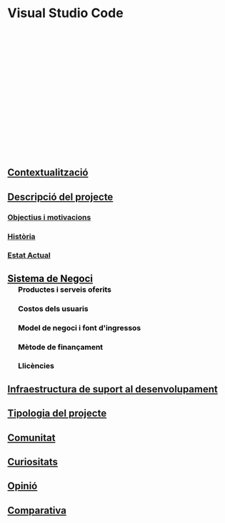 <!-- TITLE: Visual Studio Code -->
<!-- SUBTITLE: Code editing. Redefined. Free. Open source. Runs everywhere. -->

# Visual Studio Code

<div style="
	background-image: url(https://i.ytimg.com/vi/anvYeA1pWlk/maxresdefault.jpg); 
	height: 20em; 
	background-attachment: fixed;
	background-position: top;
  background-repeat: no-repeat;
	background-size: contain">
</div>

<a href="https://wiki-js-epl.herokuapp.com/visual-studio-code/contextualitzacio">
	<h2 style="pointer-events: auto;
		 cursor: pointer; text-decoration:none;">Contextualització</h2>
	</div>
</a>

<a href="https://wiki-js-epl.herokuapp.com/visual-studio-code/contextualitzacio/descripcio-projecte">
	<h2 style="pointer-events: auto;
		 cursor: pointer; text-decoration:none;">Descripció del projecte</h2>
	</div>
</a>

<a href="https://wiki-js-epl.herokuapp.com/visual-studio-code/contextualitzacio/obj-mot">
	<h3 style="pointer-events: auto;
		 cursor: pointer; text-decoration:none;">Objectius i motivacions</h3>
	</div>
</a>

<a href="https://wiki-js-epl.herokuapp.com/visual-studio-code/contextualitzacio/historia">
	<h3 style="pointer-events: auto;
		 cursor: pointer; text-decoration:none;">Història</h3>
	</div>
</a>

<a href="https://wiki-js-epl.herokuapp.com/visual-studio-code/contextualitzacio/estat-actual">
	<h3 style="pointer-events: auto;
		 cursor: pointer; text-decoration:none;">Estat Actual</h3>
	</div>
</a>

<div> <!-- Titol -->
	<a href="https://wiki-js-epl.herokuapp.com/flutter/sistema-negoci" ><h2 style="pointer-events: auto; cursor: pointer; text-decoration : none; color : #000000;"> Sistema de Negoci</h2></a>
	<div>
		<ul style="margin-top: -1.5em !important"> <!-- sub Titols -->
			<a href="https://wiki-js-epl.herokuapp.com/flutter/sistema-negoci/productes-serveis" 
					 style="pointer-events: auto; cursor: pointer; text-decoration : none; color : #000000;">
				 <h3> Productes i serveis oferits</h3>
			</a>
			<a href="https://wiki-js-epl.herokuapp.com/flutter/sistema-negoci/costos-usuaris" 
		 style="pointer-events: auto; cursor: pointer; text-decoration : none; color : #000000;">
			 <h3> Costos dels usuaris</h3>
			</a>
			<a href="https://wiki-js-epl.herokuapp.com/flutter/sistema-negoci/negoci-ingressos" 
		 style="pointer-events: auto; cursor: pointer; text-decoration : none; color : #000000;">
			 <h3> Model de negoci i font d'ingressos</h3>
			</a>
			<a href="https://wiki-js-epl.herokuapp.com/flutter/sistema-negoci/metode-financament" 
		 style="pointer-events: auto; cursor: pointer; text-decoration : none; color : #000000;">
			 <h3> Mètode de finançament</h3>
			</a>
			</a>
			<a href="https://wiki-js-epl.herokuapp.com/flutter/sistema-negoci/llicencia" 
		 style="pointer-events: auto; cursor: pointer; text-decoration : none; color : #000000;">
			 <h3> Llicències</h3>
			</a>
		</ul>
	</div>
</div>


<a href="https://wiki-js-epl.herokuapp.com/visual-studio-code/infraestruc-dev">
	<h2 style="pointer-events: auto;
		 cursor: pointer; text-decoration:none;">Infraestructura de suport al desenvolupament</h2>
	</div>
</a>

<a href="https://wiki-js-epl.herokuapp.com/visual-studio-code/tipo-proj">
	<h2 style="pointer-events: auto;
		 cursor: pointer; text-decoration:none;">Tipologia del projecte</h2>
	</div>
</a>

<a href="https://wiki-js-epl.herokuapp.com/visual-studio-code/comunitat">
	<h2 style="pointer-events: auto;
		 cursor: pointer; text-decoration:none;">Comunitat</h2>
	</div>
</a>

<a href="https://wiki-js-epl.herokuapp.com/visual-studio-code/curiositats">
	<h2 style="pointer-events: auto;
		 cursor: pointer; text-decoration:none;">Curiositats</h2>
	</div>
</a>

<a href="https://wiki-js-epl.herokuapp.com/visual-studio-code/opinio">
	<h2 style="pointer-events: auto;
		 cursor: pointer; text-decoration:none;">Opinió</h2>
	</div>
</a>

<a href="https://wiki-js-epl.herokuapp.com/visual-studio-code/comparativa">
	<h2 style="pointer-events: auto;
		 cursor: pointer; text-decoration:none;">Comparativa</h2>
	</div>
</a>



